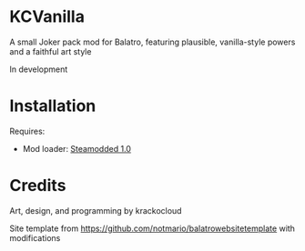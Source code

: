 # KCVanilla

A small Joker pack mod for Balatro, featuring plausible, vanilla-style powers and a faithful art style

In development

# Installation

Requires:

-   Mod loader: [Steamodded 1.0](https://github.com/Steamopollys/Steamodded)

# Credits

Art, design, and programming by krackocloud

Site template from https://github.com/notmario/balatrowebsitetemplate with modifications
